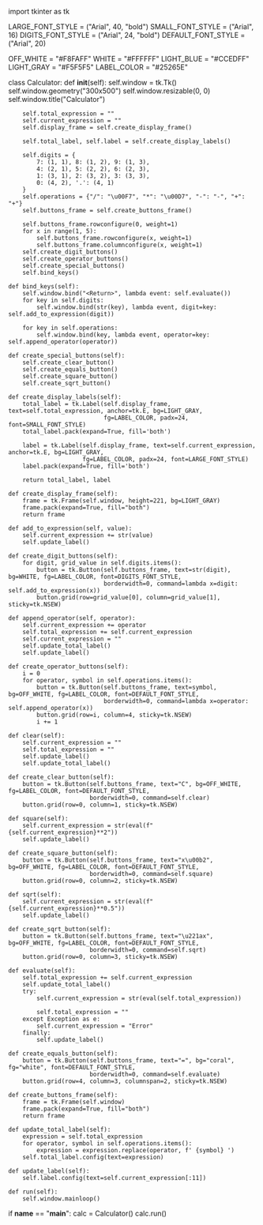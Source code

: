 import tkinter as tk

LARGE_FONT_STYLE = ("Arial", 40, "bold")
SMALL_FONT_STYLE = ("Arial", 16)
DIGITS_FONT_STYLE = ("Arial", 24, "bold")
DEFAULT_FONT_STYLE = ("Arial", 20)

OFF_WHITE = "#F8FAFF"
WHITE = "#FFFFFF"
LIGHT_BLUE = "#CCEDFF"
LIGHT_GRAY = "#F5F5F5"
LABEL_COLOR = "#25265E"


class Calculator:
    def __init__(self):
        self.window = tk.Tk()
        self.window.geometry("300x500")
        self.window.resizable(0, 0)
        self.window.title("Calculator")

        self.total_expression = ""
        self.current_expression = ""
        self.display_frame = self.create_display_frame()

        self.total_label, self.label = self.create_display_labels()

        self.digits = {
            7: (1, 1), 8: (1, 2), 9: (1, 3),
            4: (2, 1), 5: (2, 2), 6: (2, 3),
            1: (3, 1), 2: (3, 2), 3: (3, 3),
            0: (4, 2), '.': (4, 1)
        }
        self.operations = {"/": "\u00F7", "*": "\u00D7", "-": "-", "+": "+"}
        self.buttons_frame = self.create_buttons_frame()

        self.buttons_frame.rowconfigure(0, weight=1)
        for x in range(1, 5):
            self.buttons_frame.rowconfigure(x, weight=1)
            self.buttons_frame.columnconfigure(x, weight=1)
        self.create_digit_buttons()
        self.create_operator_buttons()
        self.create_special_buttons()
        self.bind_keys()

    def bind_keys(self):
        self.window.bind("<Return>", lambda event: self.evaluate())
        for key in self.digits:
            self.window.bind(str(key), lambda event, digit=key: self.add_to_expression(digit))

        for key in self.operations:
            self.window.bind(key, lambda event, operator=key: self.append_operator(operator))

    def create_special_buttons(self):
        self.create_clear_button()
        self.create_equals_button()
        self.create_square_button()
        self.create_sqrt_button()

    def create_display_labels(self):
        total_label = tk.Label(self.display_frame, text=self.total_expression, anchor=tk.E, bg=LIGHT_GRAY,
                               fg=LABEL_COLOR, padx=24, font=SMALL_FONT_STYLE)
        total_label.pack(expand=True, fill='both')

        label = tk.Label(self.display_frame, text=self.current_expression, anchor=tk.E, bg=LIGHT_GRAY,
                         fg=LABEL_COLOR, padx=24, font=LARGE_FONT_STYLE)
        label.pack(expand=True, fill='both')

        return total_label, label

    def create_display_frame(self):
        frame = tk.Frame(self.window, height=221, bg=LIGHT_GRAY)
        frame.pack(expand=True, fill="both")
        return frame

    def add_to_expression(self, value):
        self.current_expression += str(value)
        self.update_label()

    def create_digit_buttons(self):
        for digit, grid_value in self.digits.items():
            button = tk.Button(self.buttons_frame, text=str(digit), bg=WHITE, fg=LABEL_COLOR, font=DIGITS_FONT_STYLE,
                               borderwidth=0, command=lambda x=digit: self.add_to_expression(x))
            button.grid(row=grid_value[0], column=grid_value[1], sticky=tk.NSEW)

    def append_operator(self, operator):
        self.current_expression += operator
        self.total_expression += self.current_expression
        self.current_expression = ""
        self.update_total_label()
        self.update_label()

    def create_operator_buttons(self):
        i = 0
        for operator, symbol in self.operations.items():
            button = tk.Button(self.buttons_frame, text=symbol, bg=OFF_WHITE, fg=LABEL_COLOR, font=DEFAULT_FONT_STYLE,
                               borderwidth=0, command=lambda x=operator: self.append_operator(x))
            button.grid(row=i, column=4, sticky=tk.NSEW)
            i += 1

    def clear(self):
        self.current_expression = ""
        self.total_expression = ""
        self.update_label()
        self.update_total_label()

    def create_clear_button(self):
        button = tk.Button(self.buttons_frame, text="C", bg=OFF_WHITE, fg=LABEL_COLOR, font=DEFAULT_FONT_STYLE,
                           borderwidth=0, command=self.clear)
        button.grid(row=0, column=1, sticky=tk.NSEW)

    def square(self):
        self.current_expression = str(eval(f"{self.current_expression}**2"))
        self.update_label()

    def create_square_button(self):
        button = tk.Button(self.buttons_frame, text="x\u00b2", bg=OFF_WHITE, fg=LABEL_COLOR, font=DEFAULT_FONT_STYLE,
                           borderwidth=0, command=self.square)
        button.grid(row=0, column=2, sticky=tk.NSEW)

    def sqrt(self):
        self.current_expression = str(eval(f"{self.current_expression}**0.5"))
        self.update_label()

    def create_sqrt_button(self):
        button = tk.Button(self.buttons_frame, text="\u221ax", bg=OFF_WHITE, fg=LABEL_COLOR, font=DEFAULT_FONT_STYLE,
                           borderwidth=0, command=self.sqrt)
        button.grid(row=0, column=3, sticky=tk.NSEW)

    def evaluate(self):
        self.total_expression += self.current_expression
        self.update_total_label()
        try:
            self.current_expression = str(eval(self.total_expression))

            self.total_expression = ""
        except Exception as e:
            self.current_expression = "Error"
        finally:
            self.update_label()

    def create_equals_button(self):
        button = tk.Button(self.buttons_frame, text="=", bg="coral", fg="white", font=DEFAULT_FONT_STYLE,
                           borderwidth=0, command=self.evaluate)
        button.grid(row=4, column=3, columnspan=2, sticky=tk.NSEW)

    def create_buttons_frame(self):
        frame = tk.Frame(self.window)
        frame.pack(expand=True, fill="both")
        return frame

    def update_total_label(self):
        expression = self.total_expression
        for operator, symbol in self.operations.items():
            expression = expression.replace(operator, f' {symbol} ')
        self.total_label.config(text=expression)

    def update_label(self):
        self.label.config(text=self.current_expression[:11])

    def run(self):
        self.window.mainloop()


if __name__ == "__main__":
    calc = Calculator()
    calc.run()
